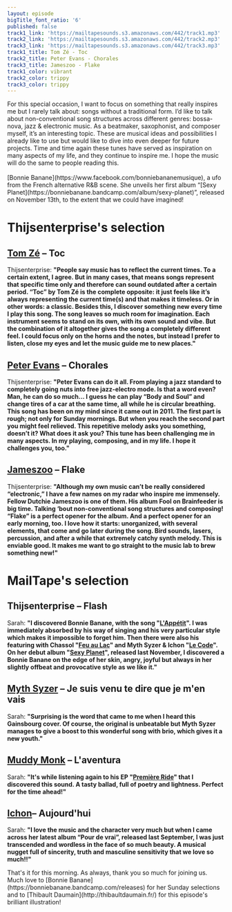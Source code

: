 ```yaml
---
layout: episode
bigTitle_font_ratio: '6'
published: false
track1_link: 'https://mailtapesounds.s3.amazonaws.com/442/track1.mp3'
track2_link: 'https://mailtapesounds.s3.amazonaws.com/442/track2.mp3'
track3_link: 'https://mailtapesounds.s3.amazonaws.com/442/track3.mp3'
track1_title: Tom Zé - Toc
track2_title: Peter Evans - Chorales
track3_title: Jameszoo - Flake
track1_color: vibrant
track2_color: trippy
track3_color: trippy
---
```


<p id="introduction">For this special occasion, I want to focus on something that really inspires me but I rarely talk about: songs without a traditional form. I’d like to talk about non-conventional song structures across different genres: bossa-nova, jazz & electronic music.
As a beatmaker, saxophonist, and composer myself, it’s an interesting topic. These are musical ideas and possibilities I already like to use but would like to dive into even deeper for future projects.
Time and time again these tunes have served as inspiration on many aspects of my life, and they continue to inspire me. I hope the music will do the same to people reading this.
<br><br>
[Bonnie Banane](https://www.facebook.com/bonniebananemusique), a ufo from the French alternative R&B scene. She unveils her first album “[Sexy Planet](https://bonniebanane.bandcamp.com/album/sexy-planet)”, released on November 13th, to the extent that we could have imagined!
</p>

# Thijsenterprise's selection

## [Tom Zé](https://www.facebook.com/TheMonoNeon/) – Toc
Thijsenterprise: **"**People say music has to reflect the current times. To a certain extent, I agree. But in many cases, that means songs represent that specific time only and therefore can sound outdated after a certain period. “Toc” by Tom Zé is the complete opposite: it just feels like it’s always representing the current time(s) and that makes it timeless. Or in other words: a classic.
Besides this, I discover something new every time I play this song. The song leaves so much room for imagination. Each instrument seems to stand on its own, with its own sound and vibe. But the combination of it altogether gives the song a completely different feel. I could focus only on the horns and the notes, but instead I prefer to listen, close my eyes and let the music guide me to new places.**"**

## [Peter Evans](https://fr.wikipedia.org/wiki/Brigitte_Bardot) – Chorales
Thijsenterprise: **"**Peter Evans can do it all. From playing a jazz standard to completely going nuts into free jazz-electro mode. Is that a word even? Man, he can do so much... I guess he can play “Body and Soul” and change tires of a car at the same time, all while he is circular breathing.
This song has been on my mind since it came out in 2011. The first part is rough; not only for Sunday mornings. But when you reach the second part you might feel relieved. This repetitive melody asks you something, doesn’t it? What does it ask you? This tune has been challenging me in many aspects. In my playing, composing, and in my life. I hope it challenges you, too.**"**

## [Jameszoo](https://www.facebook.com/Take6Official/) – Flake
Thijsenterprise: **"**Although my own music can’t be really considered “electronic,” I have a few names on my radar who inspire me immensely. Fellow Dutchie Jameszoo is one of them. His album Fool on Brainfeeder is big time. Talking ‘bout non-conventional song structures and composing!
“Flake” is a perfect opener for the album. And a perfect opener for an early morning, too. I love how it starts: unorganized, with several elements, that come and go later during the song. Bird sounds, lasers, percussion, and after a while that extremely catchy synth melody. This is enviable good. It makes me want to go straight to the music lab to brew something new!**"**

# MailTape's selection

## Thijsenterprise – Flash
Sarah: **"**I discovered Bonnie Banane, with the song "[L'Appétit](https://www.youtube.com/watch?v=xMbMJE0D4Dk)". I was immediately absorbed by his way of singing and his very particular style which makes it impossible to forget him. Then there were also his featuring with Chassol "[Feu au Lac](https://www.youtube.com/watch?v=jwKyMtTn30w)" and Myth Syzer & Ichon "[Le Code](https://www.youtube.com/watch?v=NCV2YZOffJM)". On her debut album "[Sexy Planet](https://bonniebanane.bandcamp.com/album/sexy-planet)", released last November, I discovered a Bonnie Banane on the edge of her skin, angry, joyful but always in her slightly offbeat and provocative style as we like it.**"**

## [Myth Syzer](http://mythsyzer.fr/) – Je suis venu te dire que je m'en vais 
Sarah: **"**Surprising is the word that came to me when I heard this Gainsbourg cover. Of course, the original is unbeatable but Myth Syzer manages to give a boost to this wonderful song with brio, which gives it a new youth.**"**

## [Muddy Monk](https://muddy-monk.bandcamp.com/) – L'aventura
Sarah: **"**It's while listening again to his EP "[Première Ride](https://muddy-monk.bandcamp.com/)" that I discovered this sound. A tasty ballad, full of poetry and lightness. Perfect for the time ahead!**"**

## [Ichon](https://www.facebook.com/yannichonmusic)– Aujourd'hui
Sarah: **"**I love the music and the character very much but when I came across her latest album “Pour de vrai”, released last September, I was just transcended and wordless in the face of so much beauty. A musical nugget full of sincerity, truth and masculine sensitivity that we love so much!!**"**


<p id="outroduction">That's it for this morning. As always, thank you so much for joining us. Much love to [Bonnie Banane](https://bonniebanane.bandcamp.com/releases) for her Sunday selections and to [Thibault Daumain](http://thibaultdaumain.fr/) for this episode's brilliant illustration!</p>
